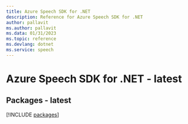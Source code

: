 ```yaml
---
title: Azure Speech SDK for .NET
description: Reference for Azure Speech SDK for .NET
author: pallavit
ms.author: pallavit
ms.data: 01/31/2023
ms.topic: reference
ms.devlang: dotnet
ms.service: speech
---
```

# Azure Speech SDK for .NET - latest
## Packages - latest
[!INCLUDE [packages](speech-index.md)]